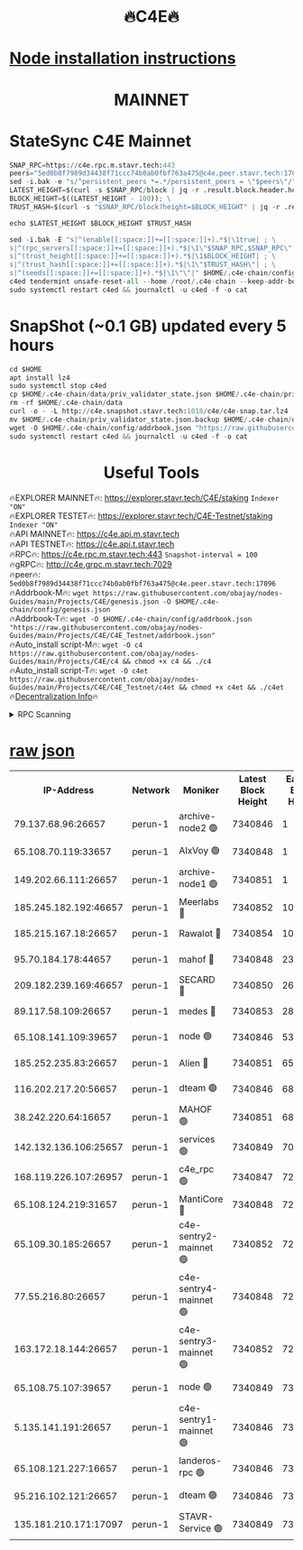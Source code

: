 <h1 align="center"> 🔥C4E🔥</h1>

[Node installation instructions](https://github.com/obajay/nodes-Guides/tree/main/Projects/C4E)
=

<h1 align="center"> MAINNET</h1>

# StateSync C4E Mainnet
```python
SNAP_RPC=https://c4e.rpc.m.stavr.tech:443
peers="5ed0b8f7989d34438f71ccc74b0ab0fbf763a475@c4e.peer.stavr.tech:17096"
sed -i.bak -e "s/^persistent_peers *=.*/persistent_peers = \"$peers\"/" $HOME/.c4e-chain/config/config.toml
LATEST_HEIGHT=$(curl -s $SNAP_RPC/block | jq -r .result.block.header.height); \
BLOCK_HEIGHT=$((LATEST_HEIGHT - 100)); \
TRUST_HASH=$(curl -s "$SNAP_RPC/block?height=$BLOCK_HEIGHT" | jq -r .result.block_id.hash)

echo $LATEST_HEIGHT $BLOCK_HEIGHT $TRUST_HASH

sed -i.bak -E "s|^(enable[[:space:]]+=[[:space:]]+).*$|\1true| ; \
s|^(rpc_servers[[:space:]]+=[[:space:]]+).*$|\1\"$SNAP_RPC,$SNAP_RPC\"| ; \
s|^(trust_height[[:space:]]+=[[:space:]]+).*$|\1$BLOCK_HEIGHT| ; \
s|^(trust_hash[[:space:]]+=[[:space:]]+).*$|\1\"$TRUST_HASH\"| ; \
s|^(seeds[[:space:]]+=[[:space:]]+).*$|\1\"\"|" $HOME/.c4e-chain/config/config.toml
c4ed tendermint unsafe-reset-all --home /root/.c4e-chain --keep-addr-book
sudo systemctl restart c4ed && journalctl -u c4ed -f -o cat
```
# SnapShot (~0.1 GB) updated every 5 hours
```python
cd $HOME
apt install lz4
sudo systemctl stop c4ed
cp $HOME/.c4e-chain/data/priv_validator_state.json $HOME/.c4e-chain/priv_validator_state.json.backup
rm -rf $HOME/.c4e-chain/data
curl -o - -L http://c4e.snapshot.stavr.tech:1018/c4e/c4e-snap.tar.lz4 | lz4 -c -d - | tar -x -C $HOME/.c4e-chain --strip-components 2
mv $HOME/.c4e-chain/priv_validator_state.json.backup $HOME/.c4e-chain/data/priv_validator_state.json
wget -O $HOME/.c4e-chain/config/addrbook.json "https://raw.githubusercontent.com/obajay/nodes-Guides/main/Projects/C4E/addrbook.json"
sudo systemctl restart c4ed && journalctl -u c4ed -f -o cat
```
 <h1 align="center"> Useful Tools</h1>

🔥EXPLORER MAINNET🔥:  https://explorer.stavr.tech/C4E/staking            `Indexer "ON"` \
🔥EXPLORER TESTET🔥:   https://explorer.stavr.tech/C4E-Testnet/staking     `Indexer "ON"` \
🔥API MAINNET🔥:       https://c4e.api.m.stavr.tech \
🔥API TESTNET🔥:       https://c4e.api.t.stavr.tech \
🔥RPC🔥:               https://c4e.rpc.m.stavr.tech:443                  `Snapshot-interval = 100` \
🔥gRPC🔥:              http://c4e.grpc.m.stavr.tech:7029 \
🔥peer🔥:              `5ed0b8f7989d34438f71ccc74b0ab0fbf763a475@c4e.peer.stavr.tech:17096` \
🔥Addrbook-M🔥:    ```wget https://raw.githubusercontent.com/obajay/nodes-Guides/main/Projects/C4E/genesis.json -O $HOME/.c4e-chain/config/genesis.json``` \
🔥Addrbook-T🔥:    ```wget -O $HOME/.c4e-chain/config/addrbook.json "https://raw.githubusercontent.com/obajay/nodes-Guides/main/Projects/C4E/C4E_Testnet/addrbook.json"``` \
🔥Auto_install script-M🔥: ```wget -O c4 https://raw.githubusercontent.com/obajay/nodes-Guides/main/Projects/C4E/c4 && chmod +x c4 && ./c4``` \
🔥Auto_install script-T🔥: ```wget -O c4et https://raw.githubusercontent.com/obajay/nodes-Guides/main/Projects/C4E/C4E_Testnet/c4et && chmod +x c4et && ./c4et``` \
🔥[Decentralization Info](https://github.com/obajay/StateSync-snapshots/tree/main/Projects/C4E/Decentralization)🔥




<details>
<summary>RPC Scanning</summary>

<h2 align="center"> We scan nodes in real time every 4 hours. And we provide the final result of RPC endpoints.
We cannot influence the operation of these nodes in any way. </h2>


```python
If Voting Power is higher than 0 --> then the Node is a validator of the network and may be subject to attack and be a potential threat to the chain.
```
```python
We marked such validators with a red symbol
```

</details>

[raw json](https://rpc-check.c4e.stavr.tech/c4e/rpc-c4e-result.json)
=



<table><tr><th>IP-Address</th><th>Network</th><th>Moniker</th><th>Latest Block Height</th><th>Earliest Block Height</th><th>Catching Up</th><th>Tx Index</th><th>Voting Power</th><th>Scan Time</th></tr><tr><td>79.137.68.96:26657</td><td>perun-1</td><td>archive-node2 🟢</td><td>7340846</td><td>1</td><td>False</td><td>on</td><td>0</td><td>2024-02-26T09:19:35.764428900UTC</td></tr><tr><td>65.108.70.119:33657</td><td>perun-1</td><td>AlxVoy 🟢</td><td>7340848</td><td>1</td><td>False</td><td>on</td><td>0</td><td>2024-02-26T09:19:49.972204264UTC</td></tr><tr><td>149.202.66.111:26657</td><td>perun-1</td><td>archive-node1 🟢</td><td>7340851</td><td>1</td><td>False</td><td>on</td><td>0</td><td>2024-02-26T09:20:06.370963912UTC</td></tr><tr><td>185.245.182.192:46657</td><td>perun-1</td><td>Meerlabs 🔴</td><td>7340852</td><td>1051501</td><td>False</td><td>on</td><td>344603</td><td>2024-02-26T09:20:13.575096278UTC</td></tr><tr><td>185.215.167.18:26657</td><td>perun-1</td><td>Rawalot 🔴</td><td>7340854</td><td>1090501</td><td>False</td><td>on</td><td>450091</td><td>2024-02-26T09:20:24.661445673UTC</td></tr><tr><td>95.70.184.178:44657</td><td>perun-1</td><td>mahof 🔴</td><td>7340848</td><td>2342001</td><td>False</td><td>off</td><td>1356388</td><td>2024-02-26T09:19:49.314330035UTC</td></tr><tr><td>209.182.239.169:46657</td><td>perun-1</td><td>SECARD 🔴</td><td>7340850</td><td>2616101</td><td>False</td><td>off</td><td>749308</td><td>2024-02-26T09:20:01.707445624UTC</td></tr><tr><td>89.117.58.109:26657</td><td>perun-1</td><td>medes 🔴</td><td>7340853</td><td>2826001</td><td>False</td><td>off</td><td>891015</td><td>2024-02-26T09:20:20.278890994UTC</td></tr><tr><td>65.108.141.109:39657</td><td>perun-1</td><td>node 🟢</td><td>7340846</td><td>5303301</td><td>False</td><td>on</td><td>0</td><td>2024-02-26T09:19:38.186039053UTC</td></tr><tr><td>185.252.235.83:26657</td><td>perun-1</td><td>Alien 🔴</td><td>7340851</td><td>6502501</td><td>False</td><td>on</td><td>648215</td><td>2024-02-26T09:20:06.739572977UTC</td></tr><tr><td>116.202.217.20:56657</td><td>perun-1</td><td>dteam 🟢</td><td>7340846</td><td>6800901</td><td>False</td><td>on</td><td>0</td><td>2024-02-26T09:19:35.096137335UTC</td></tr><tr><td>38.242.220.64:16657</td><td>perun-1</td><td>MAHOF 🟢</td><td>7340851</td><td>6885501</td><td>False</td><td>on</td><td>0</td><td>2024-02-26T09:20:04.035914129UTC</td></tr><tr><td>142.132.136.106:25657</td><td>perun-1</td><td>services 🟢</td><td>7340849</td><td>7012001</td><td>False</td><td>on</td><td>0</td><td>2024-02-26T09:19:52.596822904UTC</td></tr><tr><td>168.119.226.107:26957</td><td>perun-1</td><td>c4e_rpc 🟢</td><td>7340847</td><td>7240847</td><td>False</td><td>on</td><td>0</td><td>2024-02-26T09:19:42.504127163UTC</td></tr><tr><td>65.108.124.219:31657</td><td>perun-1</td><td>MantiCore 🔴</td><td>7340848</td><td>7240848</td><td>False</td><td>off</td><td>729634</td><td>2024-02-26T09:19:48.927667764UTC</td></tr><tr><td>65.109.30.185:26657</td><td>perun-1</td><td>c4e-sentry2-mainnet 🟢</td><td>7340852</td><td>7284001</td><td>False</td><td>on</td><td>0</td><td>2024-02-26T09:20:13.246940552UTC</td></tr><tr><td>77.55.216.80:26657</td><td>perun-1</td><td>c4e-sentry4-mainnet 🟢</td><td>7340848</td><td>7297001</td><td>False</td><td>on</td><td>0</td><td>2024-02-26T09:19:49.662629303UTC</td></tr><tr><td>163.172.18.144:26657</td><td>perun-1</td><td>c4e-sentry3-mainnet 🟢</td><td>7340852</td><td>7297001</td><td>False</td><td>on</td><td>0</td><td>2024-02-26T09:20:13.871634808UTC</td></tr><tr><td>65.108.75.107:39657</td><td>perun-1</td><td>node 🟢</td><td>7340849</td><td>7300001</td><td>False</td><td>on</td><td>0</td><td>2024-02-26T09:19:52.966913547UTC</td></tr><tr><td>5.135.141.191:26657</td><td>perun-1</td><td>c4e-sentry1-mainnet 🟢</td><td>7340846</td><td>7300501</td><td>False</td><td>on</td><td>0</td><td>2024-02-26T09:19:34.538556044UTC</td></tr><tr><td>65.108.121.227:16657</td><td>perun-1</td><td>landeros-rpc 🟢</td><td>7340846</td><td>7336001</td><td>False</td><td>on</td><td>0</td><td>2024-02-26T09:19:34.849289379UTC</td></tr><tr><td>95.216.102.121:26657</td><td>perun-1</td><td>dteam 🟢</td><td>7340846</td><td>7338001</td><td>False</td><td>on</td><td>0</td><td>2024-02-26T09:19:35.418028350UTC</td></tr><tr><td>135.181.210.171:17097</td><td>perun-1</td><td>STAVR-Service 🟢</td><td>7340849</td><td>7338001</td><td>False</td><td>on</td><td>0</td><td>2024-02-26T09:19:53.283199709UTC</td></tr></table>
